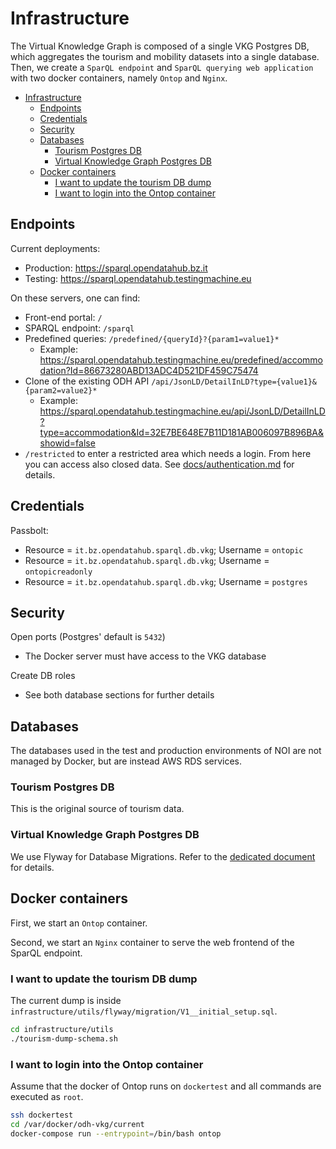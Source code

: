 # Infrastructure

The Virtual Knowledge Graph is composed of a single VKG Postgres DB, which
aggregates the tourism and mobility datasets into a single database. Then, we
create a `SparQL endpoint` and `SparQL querying web application` with two docker
containers, namely `Ontop` and `Nginx`.

- [Infrastructure](#infrastructure)
	- [Endpoints](#endpoints)
	- [Credentials](#credentials)
	- [Security](#security)
	- [Databases](#databases)
		- [Tourism Postgres DB](#tourism-postgres-db)
		- [Virtual Knowledge Graph Postgres DB](#virtual-knowledge-graph-postgres-db)
	- [Docker containers](#docker-containers)
		- [I want to update the tourism DB dump](#i-want-to-update-the-tourism-db-dump)
		- [I want to login into the Ontop container](#i-want-to-login-into-the-ontop-container)

## Endpoints

Current deployments:

- Production: <https://sparql.opendatahub.bz.it>
- Testing: <https://sparql.opendatahub.testingmachine.eu>

On these servers, one can find:

- Front-end portal:  `/`
- SPARQL endpoint: `/sparql`
- Predefined queries: `/predefined/{queryId}?{param1=value1}*`
  - Example: <https://sparql.opendatahub.testingmachine.eu/predefined/accommodation?Id=86673280ABD13ADC4D521DF459C75474>
- Clone of the existing ODH API `/api/JsonLD/DetailInLD?type={value1}&{param2=value2}*`
  - Example: <https://sparql.opendatahub.testingmachine.eu/api/JsonLD/DetailInLD?type=accommodation&Id=32E7BE648E7B11D181AB006097B896BA&showid=false>
- `/restricted` to enter a restricted area which needs a login. From here you
  can access also closed data. See [docs/authentication.md](docs/authentication.md)
  for details.

## Credentials

Passbolt:

- Resource = `it.bz.opendatahub.sparql.db.vkg`; Username = `ontopic`
- Resource = `it.bz.opendatahub.sparql.db.vkg`; Username = `ontopicreadonly`
- Resource = `it.bz.opendatahub.sparql.db.vkg`; Username = `postgres`

## Security

Open ports (Postgres' default is `5432`)

- The Docker server must have access to the VKG database

Create DB roles

- See both database sections for further details

## Databases

The databases used in the test and production environments of NOI are not
managed by Docker, but are instead AWS RDS services.

### Tourism Postgres DB

This is the original source of tourism data.

### Virtual Knowledge Graph Postgres DB

We use Flyway for Database Migrations. Refer to the [dedicated document](utils/flyway/README.md) for details.

## Docker containers

First, we start an `Ontop` container.

Second, we start an `Nginx` container to serve the web frontend of the SparQL endpoint.

### I want to update the tourism DB dump

The current dump is inside `infrastructure/utils/flyway/migration/V1__initial_setup.sql`.

```sh
cd infrastructure/utils
./tourism-dump-schema.sh
```

### I want to login into the Ontop container

Assume that the docker of Ontop runs on `dockertest` and all commands are
executed as `root`.

```sh
ssh dockertest
cd /var/docker/odh-vkg/current
docker-compose run --entrypoint=/bin/bash ontop
```
